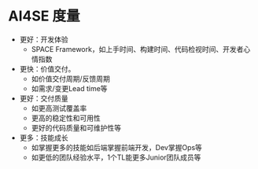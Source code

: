 # AI4SE 度量


- 更好：开发体验
  - SPACE Framework，如上手时间、构建时间、代码检视时间、开发者心情指数
- 更快：价值交付。
  - 如价值交付周期/反馈周期 
  - 如需求/变更Lead time等
- 更好：交付质量
  - 如更高测试覆盖率
  - 更高的稳定性和可用性
  - 更好的代码质量和可维护性等
- 更多：技能成长
  - 如掌握更多的技能如后端掌握前端开发，Dev掌握Ops等  
  - 如更低的团队经验水平，1个TL能更多Junior团队成员等
